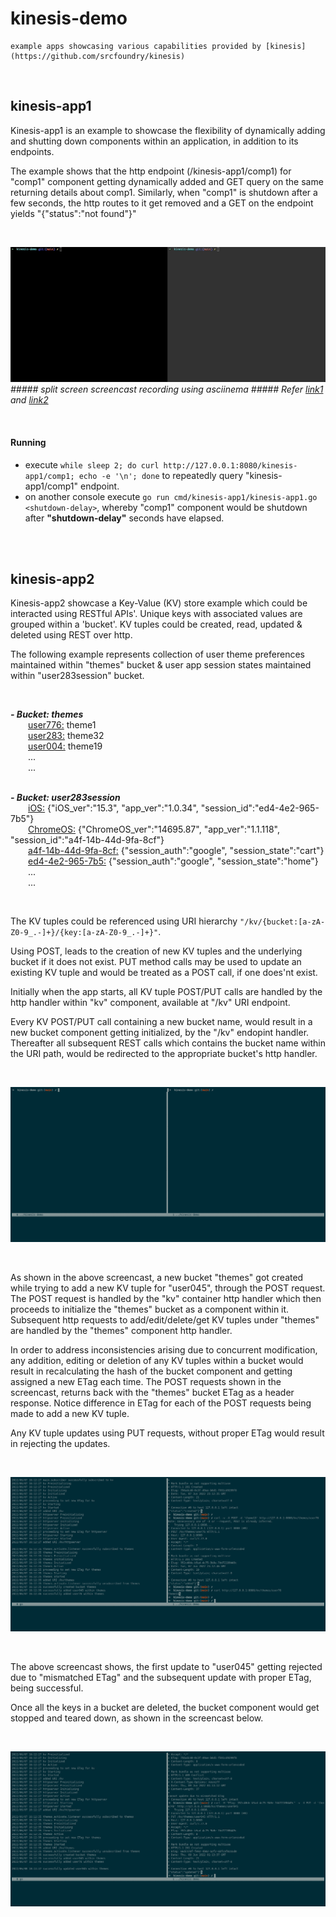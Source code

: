 # kinesis-demo
    example apps showcasing various capabilities provided by [kinesis](https://github.com/srcfoundry/kinesis)



<br>

## kinesis-app1

Kinesis-app1 is an example to showcase the flexibility of dynamically adding and shutting down components within an application, in addition to its endpoints. 
<br>

The example shows that the http endpoint (/kinesis-app1/comp1) for "comp1" component getting dynamically added and GET query on the same returning details about comp1. 
Similarly, when "comp1" is shutdown after a few seconds, the http routes to it get removed and a GET on the endpoint yields "{"status":"not found"}"

<br>

![](images/kinesis-app1-demo.gif)
<i>##### split screen screencast recording using asciinema ##### Refer [link1] and [link2]</i> 

[link1]:https://dev.to/noandrea/terminal-split-screen-recording-with-asciinema-screen-3b7i

[link2]:https://techsparx.com/blog/2019/08/terminal-recording.html

<br>

#### Running
- execute ```while sleep 2; do curl http://127.0.0.1:8080/kinesis-app1/comp1; echo -e '\n'; done``` to repeatedly query "kinesis-app1/comp1" endpoint.
- on another console execute ```go run cmd/kinesis-app1/kinesis-app1.go <shutdown-delay>```, whereby "comp1" component would be shutdown after <b>"shutdown-delay"</b> seconds have elapsed.


<br>
<br>

## kinesis-app2

Kinesis-app2 showcase a Key-Value (KV) store example which could be interacted using RESTful APIs'. Unique keys with associated values are grouped within a 'bucket'. KV tuples could be created, read, updated & deleted using REST over http. 

The following example represents collection of user theme preferences maintained within "themes" bucket & user app session states maintained within "user283session" bucket.

<br>

**_- Bucket: themes_**
<br>
&emsp;&emsp;<user776:> theme1\
&emsp;&emsp;<user283:> theme32\
&emsp;&emsp;<user004:> theme19\
&emsp;&emsp;...\
&emsp;&emsp;...
<br>
<br>

**_- Bucket: user283session_**
<br>
&emsp;&emsp;<iOS:> {"iOS_ver":"15.3", "app_ver":"1.0.34", "session_id":"ed4-4e2-965-7b5"}\
&emsp;&emsp;<ChromeOS:> {"ChromeOS_ver":"14695.87", "app_ver":"1.1.118", "session_id":"a4f-14b-44d-9fa-8cf"}\
&emsp;&emsp;<a4f-14b-44d-9fa-8cf:> {"session_auth":"google", "session_state":"cart"}\
&emsp;&emsp;<ed4-4e2-965-7b5:> {"session_auth":"google", "session_state":"home"}\
&emsp;&emsp;...\
&emsp;&emsp;...

<br>

The KV tuples could be referenced using URI hierarchy ```"/kv/{bucket:[a-zA-Z0-9_.-]+}/{key:[a-zA-Z0-9_.-]+}"```. 

Using POST, leads to the creation of new KV tuples and the underlying bucket if it does not exist. PUT method calls may be used to update an existing KV tuple and would be treated as a POST call, if one does'nt exist.

Initially when the app starts, all KV tuple POST/PUT calls are handled by the http handler within "kv" component, available at "/kv" URI endpoint. 

Every KV POST/PUT call containing a new bucket name, would result in a new bucket component getting initialized, by the "/kv" endopint handler. Thereafter all subsequent REST calls which contains the bucket name within the URI path, would be redirected to the appropriate bucket's http handler.

<br>

![](images/kinesis-app2-demo-create-bucket.gif)

<br>

As shown in the above screencast, a new bucket "themes" got created while trying to add a new KV tuple for "user045", through the POST request. The POST request is handled by the "kv" container http handler which then proceeds to initialize the "themes" bucket as a component within it. Subsequent http requests to add/edit/delete/get KV tuples under "themes" are handled by the "themes" component http handler.

In order to address inconsistencies arising due to concurrent modification, any addition, editing or deletion of any KV tuples within a bucket would result in recalculating the hash of the bucket component and getting assigned a new ETag each time. The POST requests shown in the screencast, returns back with the "themes" bucket ETag as a header response. Notice difference in ETag for each of the POST requests being made to add a new KV tuple.

Any KV tuple updates using PUT requests, without proper ETag would result in rejecting the updates.

<br>

![](images/kinesis-app2-demo-update-bucket.gif)

<br>

The above screencast shows, the first update to "user045" getting rejected due to "mismatched ETag" and the subsequent update with proper ETag, being successful.

Once all the keys in a bucket are deleted, the bucket component would get stopped and teared down, as shown in the screencast below.

<br>

![](images/kinesis-app2-demo-delete-bucket.gif)

<br>